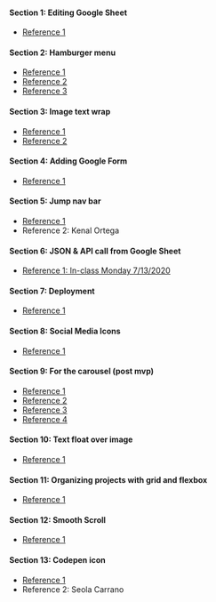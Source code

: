 
#### Section 1: Editing Google Sheet
- [Reference 1](https://www.youtube.com/watch?v=0ZobsvqYA94)

#### Section 2: Hamburger menu
- [Reference 1](https://git.generalassemb.ly/narissa-hajratalli/CSS-Grid-Review-Responsive-Design/tree/master/Responsive%20Design) 
- [Reference 2](https://www.youtube.com/watch?v=dIyVTjJAkLw)
- [Reference 3](https://codepen.io/sureshmelvinsigera/pen/KKVxbOW) 

#### Section 3: Image text wrap
- [Reference 1](https://www.youtube.com/watch?v=gBA5zXPddtY')
- [Reference 2](https://stackoverflow.com/questions/52867877/wrapping-two-columns-of-text-around-an-image-shape-from-both-sides-html-css)

#### Section 4: Adding Google Form
- [Reference 1](https://www.bettercloud.com/monitor/the-academy/embedding-a-google-form-on-a-public-website/)

#### Section 5: Jump nav bar
- [Reference 1](https://codepen.io/sureshmelvinsigera/pen/wvMENVP)
- Reference 2: Kenal Ortega

#### Section 6: JSON & API call from Google Sheet
- [Reference 1: In-class Monday 7/13/2020](https://git.generalassemb.ly/narissa-hajratalli/JSON-and-jQuery)

#### Section 7: Deployment
- [Reference 1](https://www.netlify.com/blog/2016/09/29/a-step-by-step-guide-deploying-on-netlify/)

#### Section 8: Social Media Icons
- [Reference 1](https://fontawesome.com/)

#### Section 9: For the carousel (post mvp)
- [Reference 1](https://codepen.io/desandro/pen/jEpxqJ?editors=0100)
- [Reference 2](https://css-tricks.com/can-get-pretty-far-making-slider-just-html-css/)
- [Reference 3](https://developer.mozilla.org/en-US/docs/Web/CSS/::-webkit-scrollbar)
- [Reference 4](https://codepen.io/chriscoyier/pen/XwbNwX?editors=0110)

#### Section 10: Text float over image
- [Reference 1](https://www.w3schools.com/howto/howto_css_image_text.asp)

#### Section 11: Organizing projects with grid and flexbox
- [Reference 1](https://www.youtube.com/watch?v=vNIeSoPuPPE&amp;feature=emb_logo)

#### Section 12: Smooth Scroll
- [Reference 1](https://dev.to/attacomsian/smooth-scroll-to-page-section-with-jquery-2jng#:~:text=Here%20is%20a%20little%20jQuery,This%20value%20is%20in%20milliseconds)

#### Section 13: Codepen icon
- [Reference 1](https://fontawesome.com/icons/codepen?style=brands)
- Reference 2: Seola Carrano